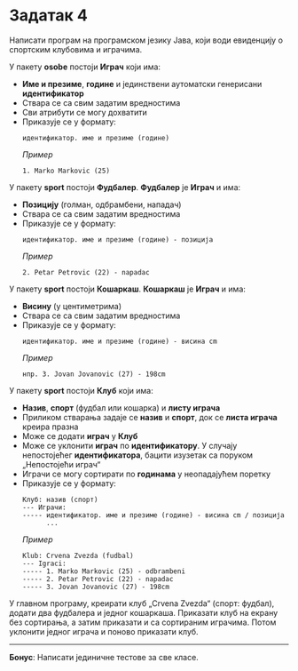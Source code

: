 # Задатак 4
Написати програм на програмском језику Јава, који води евиденцију о спортским клубовима и играчима.

У пакету **osobe** постоји **Играч** који има:
* **Име и презиме**, **године** и јединствени аутоматски генерисани **идентификатор**
* Ствара се са свим задатим вредностима
* Сви атрибути се могу дохватити
* Приказује се у формату:
  ```
  идентификатор. име и презиме (године)
  ```
  *Пример*
  ```
  1. Marko Markovic (25)
  ```

У пакету **sport** постоји **Фудбалер**. **Фудбалер** је **Играч** и има:
* **Позицију** (голман, одбрамбени, нападач)
* Ствара се са свим задатим вредностима
* Приказује се у формату:
  ```
  идентификатор. име и презиме (године) - позиција
  ```
  *Пример*
  ```
  2. Petar Petrovic (22) - napadac
  ```

У пакету **sport** постоји **Кошаркаш**. **Кошаркаш** је **Играч** и има:
* **Висину** (у центиметрима)
* Ствара се са свим задатим вредностима
* Приказује се у формату:
  ```
  идентификатор. име и презиме (године) - висина cm
  ```
  *Пример*
  ```
  нпр. 3. Jovan Jovanovic (27) - 198cm
  ```

У пакету **sport** постоји **Клуб** који има:
* **Назив**, **спорт** (фудбал или кошарка) и **листу играча**
* Приликом стварања задаје се **назив** и **спорт**, док се **листа играча** креира празна
* Може се додати **играч** у **Клуб**
* Може се уклонити **играч** по **идентификатору**. У случају непостојећег **идентификатора**,
  бацити изузетак са поруком „Непостојећи играч“
* Играчи се могу сортирати по **годинама** у неопадајућем поретку
* Приказује се у формату:
  ```
  Клуб: назив (спорт)
  --- Играчи:
  ----- идентификатор. име и презиме (године) - висина cm / позиција
        ...
  ```
  *Пример*
  ```
  Klub: Crvena Zvezda (fudbal)
  --- Igraci:
  ----- 1. Marko Markovic (25) - odbrambeni
  ----- 2. Petar Petrovic (22) - napadac
  ----- 3. Jovan Jovanovic (27) - 198cm
  ```

У главном програму, креирати клуб „Crvena Zvezda“ (спорт: фудбал),
додати два фудбалера и једног кошаркаша.
Приказати клуб на екрану без сортирања, а затим приказати и са сортираним играчима.
Потом уклонити једног играча и поново приказати клуб.

---
**Бонус**: Написати јединичне тестове за све класе.
